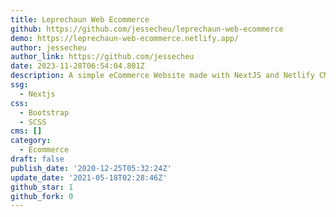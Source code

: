 ```yaml
---
title: Leprechaun Web Ecommerce
github: https://github.com/jessecheu/leprechaun-web-ecommerce
demo: https://leprechaun-web-ecommerce.netlify.app/
author: jessecheu
author_link: https://github.com/jessecheu
date: 2023-11-28T06:54:04.801Z
description: A simple eCommerce Website made with NextJS and Netlify CMS
ssg:
  - Nextjs
css:
  - Bootstrap
  - SCSS
cms: []
category:
  - Ecommerce
draft: false
publish_date: '2020-12-25T05:32:24Z'
update_date: '2021-05-18T02:28:46Z'
github_star: 1
github_fork: 0
---
```

